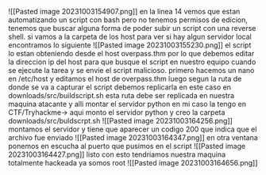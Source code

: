 
![[Pasted image 20231003154907.png]]
en la linea 14 vemos que estan automatizando un script con bash pero no tenemos permisos de edicion, tenemos que buscar alguna forma de poder subir un script con una reverse shell.
si vamos a la carpeta de los host para ver si hay algun servidor local encontramos lo siguiente
![[Pasted image 20231003155230.png]]
el script lo estan obteniendo desde el host overpass.thm por lo que debemos editar la direccion ip del host para que busque el script en nuestro equipo cuando se ejecute la tarea y se envie el script malicioso.
primero hacemos un nano en /etc/host y editamos el host de overpass.thm
luego segun la ruta de donde se va a capturar el script debemos replicarla en este caso en downloads/src/buildscript.sh 
esta ruta debe ser replicada en nuestra maquina atacante  y alli montar el servidor python
en mi caso la tengo en CTF/Tryhackme-> aqui monto el servidor python y creo la carpeta downloads/src/buldscrpt.sh 
![[Pasted image 20231003164256.png]]
montamos el servidor y tiene que aparecer un codigo 200 que indica que el archivo fue enviado 
![[Pasted image 20231003164347.png]]
en otra ventana ponemos en escucha al puerto que pusimos en el script
![[Pasted image 20231003164427.png]]
 listo con esto tendriamos nuestra maquina totalmente hackeada ya somos root
 ![[Pasted image 20231003164656.png]]